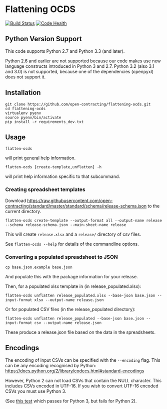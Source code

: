 Flattening OCDS
===============

[![Build Status](https://travis-ci.org/open-contracting/flattening-ocds.svg?branch=master)](https://travis-ci.org/open-contracting/flattening-ocds)
[![Code Health](https://landscape.io/github/open-contracting/flattening-ocds/master/landscape.png)](https://landscape.io/github/open-contracting/flattening-ocds/master)

Python Version Support
----------------------

This code supports Python 2.7 and Python 3.3 (and later).

Python 2.6 and earlier are not supported because our code makes use new language constructs introduced in Python 3 and 2.7. Python 3.2 (also 3.1 and 3.0) is not supported, because one of the dependencies (openpyxl) does not support it.

Installation
------------

    git clone https://github.com/open-contracting/flattening-ocds.git
    cd flattening-ocds
    virtualenv pyenv
    source pyenv/bin/activate
    pip install -r requirements_dev.txt

Usage
-----

    flatten-ocds

will print general help information.

    flatten-ocds {create-template,unflatten} -h

will print help information specific to that subcommand.


### Creating spreadsheet templates

Download https://raw.githubusercontent.com/open-contracting/standard/master/standard/schema/release-schema.json to the current directory.

    flatten-ocds create-template --output-format all --output-name release --schema release-schema.json --main-sheet-name release

This will create `release.xlsx` and a `release/` directory of csv files.

See `flatten-ocds --help` for details of the commandline options.

### Converting a populated spreadsheet to JSON

    cp base.json.example base.json

And populate this with the package information for your release.

Then, for a populated xlsx template in (in release_populated.xlsx):

    flatten-ocds unflatten release_populated.xlsx --base-json base.json --input-format xlsx --output-name release.json  

Or for populated CSV files (in the release_populated directory):

    flatten-ocds unflatten release_populated --base-json base.json --input-format csv --output-name release.json  

These produce a release.json file based on the data in the spreadsheets.


Encodings
---------

The encoding of input CSVs can be specified with the `--encoding` flag. This can be any encoding recognised by Python: https://docs.python.org/2/library/codecs.html#standard-encodings

However, Python 2 can not load CSVs that contain the NULL character. This includes CSVs encoded in UTF-16. If you wish to convert UTF-16 encoded CSVs you must use Python 3.

(See [this test](https://github.com/open-contracting/flattening-ocds/blob/d7db1125fef079302dcd372593c471c527aff7fb/flattening_ocds/tests/test_input.py#L114) which passes for Python 3, but fails for Python 2).
